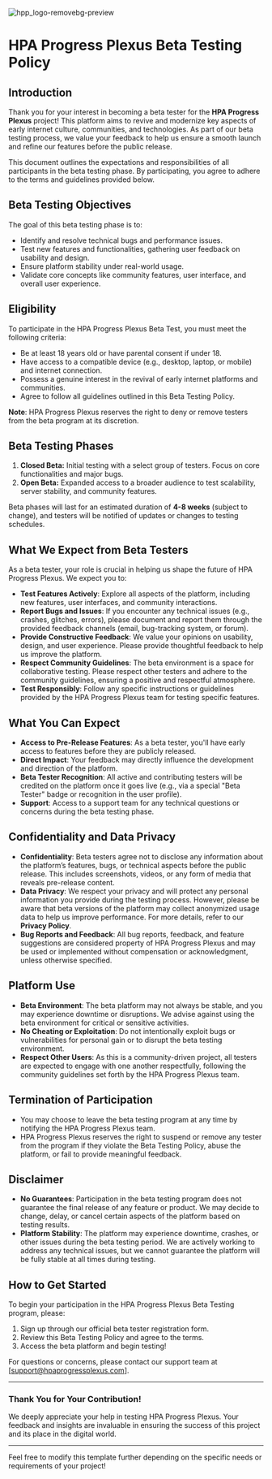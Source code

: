 ![hpp_logo-removebg-preview](https://github.com/user-attachments/assets/6264cda0-1c42-49c8-a37a-ddc140425099)

# HPA Progress Plexus Beta Testing Policy

## **Introduction**
Thank you for your interest in becoming a beta tester for the **HPA Progress Plexus** project! This platform aims to revive and modernize key aspects of early internet culture, communities, and technologies. As part of our beta testing process, we value your feedback to help us ensure a smooth launch and refine our features before the public release.

This document outlines the expectations and responsibilities of all participants in the beta testing phase. By participating, you agree to adhere to the terms and guidelines provided below.

## **Beta Testing Objectives**
The goal of this beta testing phase is to:
- Identify and resolve technical bugs and performance issues.
- Test new features and functionalities, gathering user feedback on usability and design.
- Ensure platform stability under real-world usage.
- Validate core concepts like community features, user interface, and overall user experience.

## **Eligibility**
To participate in the HPA Progress Plexus Beta Test, you must meet the following criteria:
- Be at least 18 years old or have parental consent if under 18.
- Have access to a compatible device (e.g., desktop, laptop, or mobile) and internet connection.
- Possess a genuine interest in the revival of early internet platforms and communities.
- Agree to follow all guidelines outlined in this Beta Testing Policy.

**Note**: HPA Progress Plexus reserves the right to deny or remove testers from the beta program at its discretion.

## **Beta Testing Phases**
1. **Closed Beta:** Initial testing with a select group of testers. Focus on core functionalities and major bugs.
2. **Open Beta:** Expanded access to a broader audience to test scalability, server stability, and community features.

Beta phases will last for an estimated duration of **4-8 weeks** (subject to change), and testers will be notified of updates or changes to testing schedules.

## **What We Expect from Beta Testers**
As a beta tester, your role is crucial in helping us shape the future of HPA Progress Plexus. We expect you to:
- **Test Features Actively**: Explore all aspects of the platform, including new features, user interfaces, and community interactions.
- **Report Bugs and Issues**: If you encounter any technical issues (e.g., crashes, glitches, errors), please document and report them through the provided feedback channels (email, bug-tracking system, or forum).
- **Provide Constructive Feedback**: We value your opinions on usability, design, and user experience. Please provide thoughtful feedback to help us improve the platform.
- **Respect Community Guidelines**: The beta environment is a space for collaborative testing. Please respect other testers and adhere to the community guidelines, ensuring a positive and respectful atmosphere.
- **Test Responsibly**: Follow any specific instructions or guidelines provided by the HPA Progress Plexus team for testing specific features.

## **What You Can Expect**
- **Access to Pre-Release Features**: As a beta tester, you'll have early access to features before they are publicly released.
- **Direct Impact**: Your feedback may directly influence the development and direction of the platform.
- **Beta Tester Recognition**: All active and contributing testers will be credited on the platform once it goes live (e.g., via a special "Beta Tester" badge or recognition in the user profile).
- **Support**: Access to a support team for any technical questions or concerns during the beta testing phase.

## **Confidentiality and Data Privacy**
- **Confidentiality**: Beta testers agree not to disclose any information about the platform’s features, bugs, or technical aspects before the public release. This includes screenshots, videos, or any form of media that reveals pre-release content.
- **Data Privacy**: We respect your privacy and will protect any personal information you provide during the testing process. However, please be aware that beta versions of the platform may collect anonymized usage data to help us improve performance. For more details, refer to our **Privacy Policy**.
- **Bug Reports and Feedback**: All bug reports, feedback, and feature suggestions are considered property of HPA Progress Plexus and may be used or implemented without compensation or acknowledgment, unless otherwise specified.

## **Platform Use**
- **Beta Environment**: The beta platform may not always be stable, and you may experience downtime or disruptions. We advise against using the beta environment for critical or sensitive activities.
- **No Cheating or Exploitation**: Do not intentionally exploit bugs or vulnerabilities for personal gain or to disrupt the beta testing environment.
- **Respect Other Users**: As this is a community-driven project, all testers are expected to engage with one another respectfully, following the community guidelines set forth by the HPA Progress Plexus team.

## **Termination of Participation**
- You may choose to leave the beta testing program at any time by notifying the HPA Progress Plexus team.
- HPA Progress Plexus reserves the right to suspend or remove any tester from the program if they violate the Beta Testing Policy, abuse the platform, or fail to provide meaningful feedback.

## **Disclaimer**
- **No Guarantees**: Participation in the beta testing program does not guarantee the final release of any feature or product. We may decide to change, delay, or cancel certain aspects of the platform based on testing results.
- **Platform Stability**: The platform may experience downtime, crashes, or other issues during the beta testing period. We are actively working to address any technical issues, but we cannot guarantee the platform will be fully stable at all times during testing.

## **How to Get Started**
To begin your participation in the HPA Progress Plexus Beta Testing program, please:
1. Sign up through our official beta tester registration form.
2. Review this Beta Testing Policy and agree to the terms.
3. Access the beta platform and begin testing!

For questions or concerns, please contact our support team at [support@hpaprogressplexus.com].

---

### **Thank You for Your Contribution!**
We deeply appreciate your help in testing HPA Progress Plexus. Your feedback and insights are invaluable in ensuring the success of this project and its place in the digital world.

---

Feel free to modify this template further depending on the specific needs or requirements of your project!
